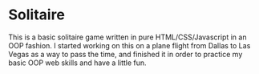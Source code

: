 # Solitaire

This is a basic solitaire game written in pure HTML/CSS/Javascript in an OOP fashion. I started working on this on a plane flight from Dallas to Las Vegas as a way to pass the time, and finished it in order to practice my basic OOP web skills and have a little fun.
